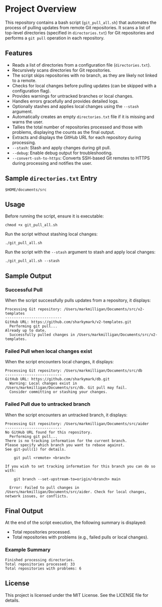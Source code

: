 # Project Overview

This repository contains a bash script (`git_pull_all.sh`) that automates the process of pulling updates from remote Git repositories. It scans a list of top-level directories (specified in `directories.txt`) for Git repositories and performs a `git pull` operation in each repository.

## Features
- Reads a list of directories from a configuration file (`directories.txt`).
- Recursively scans directories for Git repositories.
- The script skips repositories with no branch, as they are likely not linked to a remote.
- Checks for local changes before pulling updates (can be skipped with a configuration flag).
- Provides warnings for untracked branches or local changes.
- Handles errors gracefully and provides detailed logs.
- Optionally stashes and applies local changes using the `--stash` argument.
- Automatically creates an empty `directories.txt` file if it is missing and warns the user.
- Tallies the total number of repositories processed and those with problems, displaying the counts as the final output.
- Extracts and displays the GitHub URL for each repository during processing.
- `--stash`: Stash and apply changes during git pull.
- `--debug`: Enable debug output for troubleshooting.
- `--convert-ssh-to-https`: Converts SSH-based Git remotes to HTTPS during processing and notifies the user.


## Sample `directories.txt` Entry
```
$HOME/documents/src
```

## Usage

Before running the script, ensure it is executable:
```
chmod +x git_pull_all.sh
```

Run the script without stashing local changes:
```
./git_pull_all.sh
```

Run the script with the `--stash` argument to stash and apply local changes:
```
./git_pull_all.sh --stash
```

## Sample Output

### Successful Pull
When the script successfully pulls updates from a repository, it displays:
```
Processing Git repository: /Users/markmilligan/Documents/src/v2-templates
--------------------------
GitHub URL: https://github.com/sharkymark/v2-templates.git
  Performing git pull...
Already up to date.
  Successfully pulled changes in /Users/markmilligan/Documents/src/v2-templates.
```

### Failed Pull when local changes exist
When the script encounters local changes, it displays:
```
Processing Git repository: /Users/markmilligan/Documents/src/db
--------------------------
GitHub URL: https://github.com/sharkymark/db.git
  Warning: Local changes exist in /Users/markmilligan/Documents/src/db. Git pull may fail.
  Consider committing or stashing your changes.
```

### Failed Pull due to untracked branch
When the script encounters an untracked branch, it displays:
```
Processing Git repository: /Users/markmilligan/Documents/src/aider
--------------------------
No GitHub URL found for this repository.
  Performing git pull...
There is no tracking information for the current branch.
Please specify which branch you want to rebase against.
See git-pull(1) for details.

    git pull <remote> <branch>

If you wish to set tracking information for this branch you can do so with:

    git branch --set-upstream-to=origin/<branch> main

  Error: Failed to pull changes in /Users/markmilligan/Documents/src/aider. Check for local changes, network issues, or conflicts.
```

## Final Output
At the end of the script execution, the following summary is displayed:
- Total repositories processed.
- Total repositories with problems (e.g., failed pulls or local changes).

### Example Summary
```
Finished processing directories.
Total repositories processed: 33
Total repositories with problems: 6
```

## License

This project is licensed under the MIT License. See the LICENSE file for details.